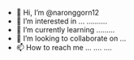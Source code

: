 - 👋 Hi, I’m @naronggorn12
- 👀 I’m interested in ... ..........
- 🌱 I’m currently learning .........
- 💞️ I’m looking to collaborate on ...
- 📫 How to reach me ...
....
....
